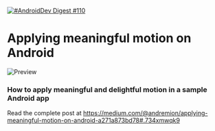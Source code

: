 [![#AndroidDev Digest #110](https://img.shields.io/badge/AndroidDev%20Digest-%23110-blue.svg)](https://www.androiddevdigest.com/digest-110/)

# Applying meaningful motion on Android

![Preview](https://github.com/andremion/UI-Motion/raw/master/assets/preview.gif)

### How to apply meaningful and delightful motion in a sample Android app

Read the complete post at https://medium.com/@andremion/applying-meaningful-motion-on-android-a271a873bd78#.734xmwqk9
